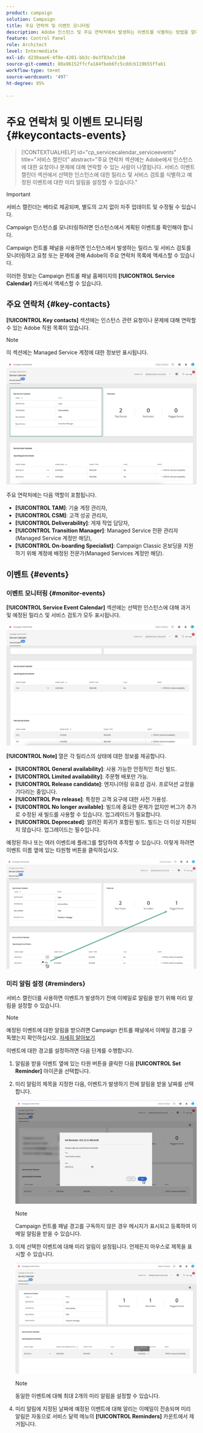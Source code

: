 ```yaml
---
product: campaign
solution: Campaign
title: 주요 연락처 및 이벤트 모니터링
description: Adobe 인스턴스 및 주요 연락처에서 발생하는 이벤트를 식별하는 방법을 알아봅니다.
feature: Control Panel
role: Architect
level: Intermediate
exl-id: d230aae6-4f0e-4201-bb3c-0e3f83a7c1b8
source-git-commit: 80a96152ffcfa184fbeb6fc5cddcb119655ffab1
workflow-type: tm+mt
source-wordcount: '497'
ht-degree: 95%

---
```


# 주요 연락처 및 이벤트 모니터링 {#keycontacts-events}

>[!CONTEXTUALHELP]
>id="cp_servicecalendar_serviceevents"
>title="서비스 캘린더"
>abstract="주요 연락처 섹션에는 Adobe에서 인스턴스에 대한 요청이나 문제에 대해 연락할 수 있는 사람이 나열됩니다. 서비스 이벤트 캘린더 섹션에서 선택한 인스턴스에 대한 릴리스 및 서비스 검토를 식별하고 예정된 이벤트에 대한 미리 알림을 설정할 수 있습니다."

>[!IMPORTANT]
>
>서비스 캘린더는 베타로 제공되며, 별도의 고지 없이 자주 업데이트 및 수정될 수 있습니다.

Campaign 인스턴스를 모니터링하려면 인스턴스에서 계획된 이벤트를 확인해야 합니다.

Campaign 컨트롤 패널을 사용하면 인스턴스에서 발생하는 릴리스 및 서비스 검토를 모니터링하고 요청 또는 문제에 관해 Adobe의 주요 연락처 목록에 액세스할 수 있습니다.

이러한 정보는 Campaign 컨트롤 패널 홈페이지의 **[!UICONTROL Service Calendar]** 카드에서 액세스할 수 있습니다.

## 주요 연락처 {#key-contacts}

**[!UICONTROL Key contacts]** 섹션에는 인스턴스 관련 요청이나 문제에 대해 연락할 수 있는 Adobe 직원 목록이 있습니다.

>[!NOTE]
>
>이 섹션에는 Managed Service 계정에 대한 정보만 표시됩니다.

![](assets/service-events-contacts.png)

주요 연락처에는 다음 역할이 포함됩니다.

* **[!UICONTROL TAM]**: 기술 계정 관리자,
* **[!UICONTROL CSM]**: 고객 성공 관리자,
* **[!UICONTROL Deliverability]**: 게재 작업 담당자,
* **[!UICONTROL Transition Manager]**: Managed Service 전환 관리자(Managed Service 계정만 해당),
* **[!UICONTROL On-boarding Specialist]**: Campaign Classic 온보딩을 지원하기 위해 계정에 배정된 전문가(Managed Services 계정만 해당).

## 이벤트 {#events}

### 이벤트 모니터링 {#monitor-events}

**[!UICONTROL Service Event Calendar]** 섹션에는 선택한 인스턴스에 대해 과거 및 예정된 릴리스 및 서비스 검토가 모두 표시됩니다.

![](assets/service-events-calendar.png)

**[!UICONTROL Note]** 열은 각 릴리스의 상태에 대한 정보를 제공합니다.

* **[!UICONTROL General availability]**: 사용 가능한 안정적인 최신 빌드.
* **[!UICONTROL Limited availability]**: 주문형 배포만 가능.
* **[!UICONTROL Release candidate]**: 엔지니어링 유효성 검사. 프로덕션 교정을 기다리는 중입니다.
* **[!UICONTROL Pre release]**: 특정한 고객 요구에 대한 사전 가용성.
* **[!UICONTROL No longer available]**: 빌드에 중요한 문제가 없지만 버그가 추가로 수정된 새 빌드를 사용할 수 있습니다. 업그레이드가 필요합니다.
* **[!UICONTROL Deprecated]**: 알려진 회귀가 포함된 빌드.
빌드는 더 이상 지원되지 않습니다. 업그레이드는 필수입니다.

예정된 하나 또는 여러 이벤트에 플래그를 할당하여 추적할 수 있습니다. 이렇게 하려면 이벤트 이름 옆에 있는 타원형 버튼을 클릭하십시오.

![](assets/service-events-flag.png)

### 미리 알림 설정 {#reminders}

서비스 캘린더를 사용하면 이벤트가 발생하기 전에 이메일로 알림을 받기 위해 미리 알림을 설정할 수 있습니다.

>[!NOTE]
>
>예정된 이벤트에 대한 알림을 받으려면 Campaign 컨트롤 패널에서 이메일 경고를 구독했는지 확인하십시오. [자세히 알아보기](../performance-monitoring/using/email-alerting.md)

이벤트에 대한 경고를 설정하려면 다음 단계를 수행합니다.

1. 알림을 받을 이벤트 옆에 있는 타원 버튼을 클릭한 다음 **[!UICONTROL Set Reminder]** 아이콘을 선택합니다.

1. 미리 알림의 제목을 지정한 다음, 이벤트가 발생하기 전에 알림을 받을 날짜를 선택합니다.

   ![](assets/service-events-set-reminder.png)

   >[!NOTE]
   >
   >Campaign 컨트롤 패널 경고를 구독하지 않은 경우 메시지가 표시되고 등록하여 이메일 알림을 받을 수 있습니다.

1. 이제 선택한 이벤트에 대해 미리 알림이 설정됩니다. 언제든지 마우스로 제목을 표시할 수 있습니다.

   ![](assets/service-events-reminder.png)

   >[!NOTE]
   >
   >동일한 이벤트에 대해 최대 2개의 미리 알림을 설정할 수 있습니다.

1. 미리 알림에 지정된 날짜에 예정된 이벤트에 대해 알리는 이메일이 전송되며 미리 알림은 자동으로 서비스 달력 메뉴의 **[!UICONTROL Reminders]** 카운트에서 제거됩니다.
